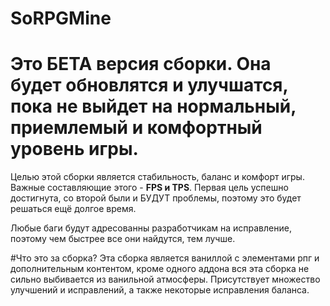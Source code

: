# SoRPGMine

# Это БЕТА версия сборки. Она будет обновлятся и улучшатся, пока не выйдет на нормальный, приемлемый и комфортный уровень игры.

Целью этой сборки является стабильность, баланс и комфорт игры. Важные составляющие этого - **FPS и TPS**. Первая цель успешно достигнута, со второй были и БУДУТ проблемы, поэтому это будет решаться ещё долгое время.

Любые баги будут адресованны разработчикам на исправление, поэтому чем быстрее все они найдутся, тем лучше. 

#Что это за сборка?
Эта сборка является ваниллой с элементами рпг и дополнительным контентом, кроме одного аддона вся эта сборка не сильно выбивается из ванильной атмосферы. Присутствует множество улучшений и исправлений, а также некоторые исправления баланса.
